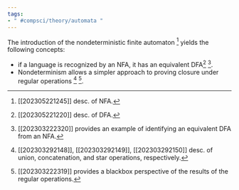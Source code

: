 ```yaml
---
tags:
- " #compsci/theory/automata "
---
```


The introduction of the nondeterministic finite automaton [^1] yields the following concepts:
- if a language is recognized by an NFA, it has an equivalent DFA[^2] [^3].
- Nondeterminism allows a simpler approach to proving closure under regular operations [^4] [^5].

[^1]: [[202305221245]] desc. of NFA.
[^2]: [[202305221220]] desc. of DFA.
[^3]: [[202303222320]] provides an example of identifying an equivalent DFA from an NFA.
[^4]: [[202303292148]], [[202303292149]], [[202303292150]] desc. of union, concatenation, and star operations, respectively.
[^5]: [[202303222319]] provides a blackbox perspective of the results of the regular operations.